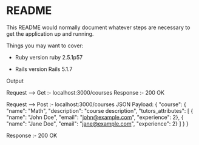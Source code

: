 # README

This README would normally document whatever steps are necessary to get the
application up and running.

Things you may want to cover:

* Ruby version
ruby 2.5.1p57

* Rails version
Rails 5.1.7

Output

Request --> Get :- localhost:3000/courses
Response :- 200 OK

Request --> Post :- localhost:3000/courses
JSON Payload:
{
  "course": {
    "name": "Math", "description": "course description",
    "tutors_attributes": [
      { "name": "John Doe", "email": "john@example.com", "experience": 2},
      { "name": "Jane Doe", "email": "jane@example.com", "experience": 2}
    ]
  }
}

Response :- 200 OK